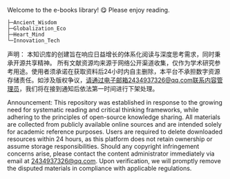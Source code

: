 Welcome to the e-books library! 😋 Please enjoy reading.

```shell
├─Ancient_Wisdom
├─Globalization_Eco
├─Heart_Mind
└─Innovation_Tech
```

声明：
本知识库的创建旨在响应日益增长的体系化阅读与深度思考需求，同时秉承开源共享精神。
所有文献资源均来源于网络公开渠道收集，仅作为学术研究参考用途。使用者须承诺在获取资料后24小时内自主删除，本平台不承担数字资源存储责任。如涉及版权争议，请通过电子邮箱2434937326@qq.com联系内容管理员，我们将在接到通知后依法第一时间进行下架处理。

Announcement:
This repository was established in response to the growing need for systematic reading and critical thinking frameworks, while adhering to the principles of open-source knowledge sharing. 
All materials are collected from publicly available online sources and are intended solely for academic reference purposes. Users are required to delete downloaded resources within 24 hours, 
as this platform does not retain ownership or assume storage responsibilities. Should any copyright infringement concerns arise, please contact the content administrator immediately via email 
at 2434937326@qq.com. Upon verification, we will promptly remove the disputed materials in compliance with applicable regulations.
